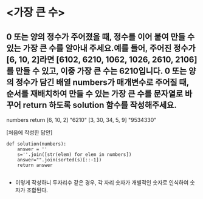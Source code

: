 # <가장 큰 수>
## 0 또는 양의 정수가 주어졌을 때, 정수를 이어 붙여 만들 수 있는 가장 큰 수를 알아내 주세요.예를 들어, 주어진 정수가 [6, 10, 2]라면 [6102, 6210, 1062, 1026, 2610, 2106]를 만들 수 있고, 이중 가장 큰 수는 6210입니다. 0 또는 양의 정수가 담긴 배열 numbers가 매개변수로 주어질 때, 순서를 재배치하여 만들 수 있는 가장 큰 수를 문자열로 바꾸어 return 하도록 solution 함수를 작성해주세요.

numbers	            return
[6, 10, 2]	        "6210"
[3, 30, 34, 5, 9]	  "9534330"


[처음에 작성한 답안]
```
def solution(numbers):
    answer = ''
    s=''.join([str(elem) for elem in numbers]) 
    answer="".join(sorted(s)[::-1])
    return answer
    
```

- 이렇게 작성하니 두자리수 같은 경우, 각 자리 숫자가 개별적인 숫자로 인식하여 숫자가 조합된다. 
